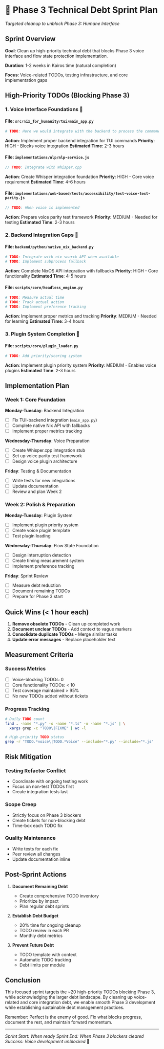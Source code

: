 # 🧹 Phase 3 Technical Debt Sprint Plan

*Targeted cleanup to unblock Phase 3: Humane Interface*

## Sprint Overview

**Goal**: Clean up high-priority technical debt that blocks Phase 3 voice interface and flow state protection implementation.

**Duration**: 1-2 weeks in Kairos time (natural completion)

**Focus**: Voice-related TODOs, testing infrastructure, and core implementation gaps

## High-Priority TODOs (Blocking Phase 3)

### 1. Voice Interface Foundations 🎤

#### File: `src/nix_for_humanity/tui/main_app.py`
```python
# TODO: Here we would integrate with the backend to process the command
```
**Action**: Implement proper backend integration for TUI commands
**Priority**: HIGH - Blocks voice integration
**Estimated Time**: 2-3 hours

#### File: `implementations/nlp/nlp-service.js`
```javascript
// TODO: Integrate with Whisper.cpp
```
**Action**: Create Whisper integration foundation
**Priority**: HIGH - Core voice requirement
**Estimated Time**: 4-6 hours

#### File: `implementations/web-based/tests/accessibility/test-voice-text-parity.js`
```javascript
// TODO: When voice is implemented
```
**Action**: Prepare voice parity test framework
**Priority**: MEDIUM - Needed for testing
**Estimated Time**: 2-3 hours

### 2. Backend Integration Gaps 🔧

#### File: `backend/python/native_nix_backend.py`
```python
# TODO: Integrate with nix search API when available
# TODO: Implement subprocess fallback
```
**Action**: Complete NixOS API integration with fallbacks
**Priority**: HIGH - Core functionality
**Estimated Time**: 4-5 hours

#### File: `scripts/core/headless_engine.py`
```python
# TODO: Measure actual time
# TODO: Track actual action
# TODO: Implement preference tracking
```
**Action**: Implement proper metrics and tracking
**Priority**: MEDIUM - Needed for learning
**Estimated Time**: 3-4 hours

### 3. Plugin System Completion 🔌

#### File: `scripts/core/plugin_loader.py`
```python
# TODO: Add priority/scoring system
```
**Action**: Implement plugin priority system
**Priority**: MEDIUM - Enables voice plugins
**Estimated Time**: 2-3 hours

## Implementation Plan

### Week 1: Core Foundation
**Monday-Tuesday**: Backend Integration
- [ ] Fix TUI-backend integration (`main_app.py`)
- [ ] Complete native Nix API with fallbacks
- [ ] Implement proper metrics tracking

**Wednesday-Thursday**: Voice Preparation
- [ ] Create Whisper.cpp integration stub
- [ ] Set up voice parity test framework
- [ ] Design voice plugin architecture

**Friday**: Testing & Documentation
- [ ] Write tests for new integrations
- [ ] Update documentation
- [ ] Review and plan Week 2

### Week 2: Polish & Preparation
**Monday-Tuesday**: Plugin System
- [ ] Implement plugin priority system
- [ ] Create voice plugin template
- [ ] Test plugin loading

**Wednesday-Thursday**: Flow State Foundation
- [ ] Design interruption detection
- [ ] Create timing measurement system
- [ ] Implement preference tracking

**Friday**: Sprint Review
- [ ] Measure debt reduction
- [ ] Document remaining TODOs
- [ ] Prepare for Phase 3 start

## Quick Wins (< 1 hour each)

1. **Remove obsolete TODOs** - Clean up completed work
2. **Document unclear TODOs** - Add context to vague markers
3. **Consolidate duplicate TODOs** - Merge similar tasks
4. **Update error messages** - Replace placeholder text

## Measurement Criteria

### Success Metrics
- [ ] Voice-blocking TODOs: 0
- [ ] Core functionality TODOs: < 10
- [ ] Test coverage maintained > 95%
- [ ] No new TODOs added without tickets

### Progress Tracking
```bash
# Daily TODO count
find . -name "*.py" -o -name "*.ts" -o -name "*.js" | \
  xargs grep -c "TODO\|FIXME" | wc -l

# High-priority TODO status
grep -r "TODO.*voice\|TODO.*Voice" --include="*.py" --include="*.js"
```

## Risk Mitigation

### Testing Refactor Conflict
- Coordinate with ongoing testing work
- Focus on non-test TODOs first
- Create integration tests last

### Scope Creep
- Strictly focus on Phase 3 blockers
- Create tickets for non-blocking debt
- Time-box each TODO fix

### Quality Maintenance
- Write tests for each fix
- Peer review all changes
- Update documentation inline

## Post-Sprint Actions

1. **Document Remaining Debt**
   - Create comprehensive TODO inventory
   - Prioritize by impact
   - Plan regular debt sprints

2. **Establish Debt Budget**
   - 20% time for ongoing cleanup
   - TODO review in each PR
   - Monthly debt metrics

3. **Prevent Future Debt**
   - TODO template with context
   - Automatic TODO tracking
   - Debt limits per module

## Conclusion

This focused sprint targets the ~20 high-priority TODOs blocking Phase 3, while acknowledging the larger debt landscape. By cleaning up voice-related and core integration debt, we enable smooth Phase 3 development while establishing sustainable debt management practices.

Remember: Perfect is the enemy of good. Fix what blocks progress, document the rest, and maintain forward momentum.

---

*Sprint Start: When ready*
*Sprint End: When Phase 3 blockers cleared*
*Success: Voice development unblocked* 🌊

